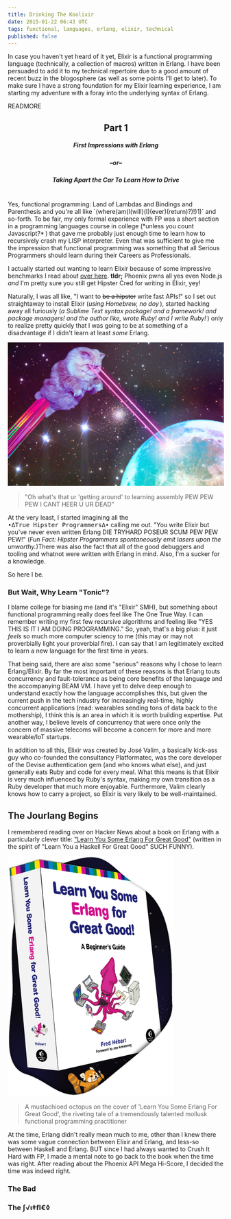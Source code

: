 ```yaml
---
title: Drinking The Koolixir
date: 2015-01-22 06:43 UTC
tags: functional, languages, erlang, elixir, technical
published: false
---
```

In case you haven't yet heard of it yet, Elixir is a functional programming language (technically, a collection of macros) written in Erlang. I have been persuaded to add it to my technical repertoire due to a good amount of recent buzz in the blogosphere (as well as some points I'll get to later). To make sure I have a strong foundation for my Elixir learning experience, I am starting my adventure with a foray into the underlying syntax of Erlang.

READMORE

<div style="text-align: center">
<h2>Part 1</h2>
<h5>First Impressions with Erlang</h5>
<h5>&ndash;or&ndash;</h5>
<h5><i>Taking Apart the Car To Learn How to Drive</i></h5>
</div>
<br/>
Yes, functional programming: Land of Lambdas and Bindings and Parenthesis and you're all like `(where(am(I(will)(I)(ever)(return)?)!)1)` and so-forth. To be fair, my only formal experience with FP was a short section in a programming languages course in college (*unless you count Javascript?*&thinsp;) that gave me probably just enough time to learn how to recursively crash my LISP interpreter. Even that was sufficient to give me the impression that functional programming was something that all Serious Programmers should learn during their Careers as Professionals.

I actually started out wanting to learn Elixir because of some impressive benchmarks I read about [over here](https://github.com/mroth/phoenix-showdown). **tldr;** Phoenix pwns all yes even Node.js *and* I'm pretty sure you still get Hipster Cred for writing in Elixir, yey!

Naturally, I was all like, "I want to <strike>be a hipster</strike> write fast APIs!" so I set out straightaway to install Elixir (*using Homebrew, no doy*&thinsp;), started hacking away all furiously (*a Sublime Text syntax package! and a framework! and package managers! and the author like, wrote Ruby! and I write Ruby!*&thinsp;) only to realize pretty quickly that I was going to be at something of a disadvantage if I didn't learn at least *some* Erlang.

<div class="image-wrapper">
  <img alt="A space cat obliterating a planet of unworthy programmers writing at an unacceptable level of abstraction" src="/articles/hipster_programmer_cat.jpg" />
  <blockquote>"Oh what's that ur 'getting around' to learning assembly PEW PEW PEW I CANT HEER U UR DEAD"</blockquote>
</div>

At the very least, I started imagining all the <span style="font-family: monospace; font-size: 14px">•∆True&nbsp;Hipster&nbsp;Programmers∆•</span> calling me out. "You write Elixir but you've never even written Erlang DIE TRYHARD POSEUR SCUM PEW PEW PEW!" (*Fun Fact: Hipster Programmers spontaneously emit lasers upon the unworthy.*)There was also the fact that all of the good debuggers and tooling and whatnot were written with Erlang in mind. Also, I'm a sucker for a knowledge.

So here I be.

### But Wait, Why Learn "Tonic"?
I blame college for biasing me (and it's "Elixir" SMH), but something about functional programming really does feel like The One True Way. I can remember writing my first few recursive algorithms and feeling like "YES THIS IS IT I AM DOING PROGRAMMING." So, yeah, that's a big plus: it just *feels* so much more computer sciency to me (this may or may not proverbially light your proverbial fire). I can say that I am legitimately excited to learn a new language for the first time in years.

That being said, there are also some "serious" reasons why I chose to learn Erlang/Elixir. By far the most important of these reasons is that Erlang touts concurrency and fault-tolerance as being core benefits of the language and the accompanying BEAM VM. I have yet to delve deep enough to understand exactly how the language accomplishes this, but given the current push in the tech industry for increasingly real-time, highly concurrent applications (read: wearables sending tons of data back to the mothership), I think this is an area in which it is worth building expertise. Put another way, I believe levels of concurrency that were once only the concern of massive telecoms will become a concern for more and more wearable/IoT startups.

In addition to all this, Elixir was created by José Valim, a basically kick-ass guy who co-founded the consultancy Platformatec, was the core developer of the Devise authentication gem (and who knows what else), and just generally eats Ruby and code for every meal. What this means is that Elixir is very much influenced by Ruby's syntax, making my own transition as a Ruby developer that much more enjoyable. Furthermore, Valim clearly knows how to carry a project, so Elixir is very likely to be well-maintained.

## The Jourlang Begins
I remembered reading over on Hacker News about a book on Erlang with a particularly clever title: ["Learn You Some Erlang For Great Good"](http://learnyousomeerlang.com/) (written in the spirit of "Learn You a Haskell For Great Good" SUCH FUNNY).

<div class="image-wrapper">
  <img alt="A mustachioed octopus on the cover of 'Learn You Some Erlang For Great Good', the riveting tale of a tremendously talented mollusk functional programming practitioner" src="/articles/IMG_1100.PNG" />
  <blockquote>A mustachioed octopus on the cover of 'Learn You Some Erlang For Great Good', the riveting tale of a tremendously talented mollusk functional programming practitioner</blockquote>
</div>

At the time, Erlang didn't really mean much to me, other than I knew there was some vague connection between Elixir and Erlang, and less-so between Haskell and Erlang. BUT since I had always wanted to Crush It Hard with FP, I made a mental note to go back to the book when the time was right. After reading about the Phoenix API Mega Hi-Score, I decided the time was indeed right.

### The Bad

### The ∫√ı‡ﬂ€◊